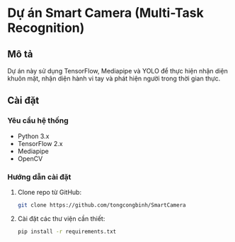 # Dự án Smart Camera (Multi-Task Recognition)

## Mô tả
Dự án này sử dụng TensorFlow, Mediapipe và YOLO để thực hiện nhận diện khuôn mặt, nhận diện hành vi tay và phát hiện người trong thời gian thực.

## Cài đặt
### Yêu cầu hệ thống
- Python 3.x
- TensorFlow 2.x
- Mediapipe
- OpenCV

### Hướng dẫn cài đặt
1. Clone repo từ GitHub:
    ```bash
    git clone https://github.com/tongcongbinh/SmartCamera
   
2. Cài đặt các thư viện cần thiết:
    ```bash
    pip install -r requirements.txt

    